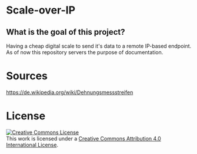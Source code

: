 # Scale-over-IP


## What is the goal of this project?


Having a cheap digital scale to send it's data to a remote IP-based endpoint. As of now this repository servers the purpose of documentation. 



# Sources

https://de.wikipedia.org/wiki/Dehnungsmessstreifen

# License 

<a rel="license" href="http://creativecommons.org/licenses/by/4.0/"><img alt="Creative Commons License" style="border-width:0" src="https://i.creativecommons.org/l/by/4.0/80x15.png" /></a><br />This work is licensed under a <a rel="license" href="http://creativecommons.org/licenses/by/4.0/">Creative Commons Attribution 4.0 International License</a>.
